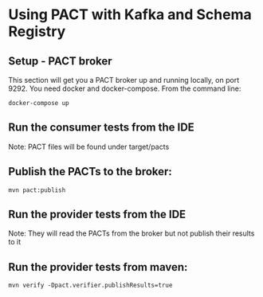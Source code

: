 # Using PACT with Kafka and Schema Registry

## Setup - PACT broker
This section will get you a PACT broker up and running locally, on port 9292.
You need docker and docker-compose. From the command line:
```
docker-compose up
```

## Run the consumer tests from the IDE
Note: PACT files will be found under target/pacts

## Publish the PACTs to the broker:
```
mvn pact:publish
```

## Run the provider tests from the IDE
Note: They will read the PACTs from the broker but not publish their results to it

## Run the provider tests from maven:
```
mvn verify -Dpact.verifier.publishResults=true
```
